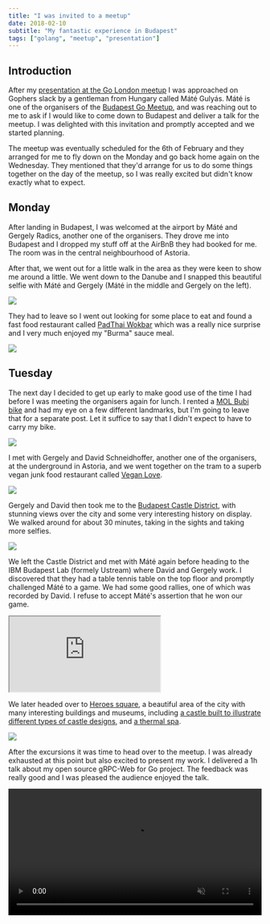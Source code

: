 ```yaml
---
title: "I was invited to a meetup"
date: 2018-02-10
subtitle: "My fantastic experience in Budapest"
tags: ["golang", "meetup", "presentation"]
---
```


## Introduction

After my [presentation at the Go London meetup](/page/presentations) I was
approached on Gophers slack by a gentleman from Hungary called Máté Gulyás.
Máté is one of the organisers of the
[Budapest Go Meetup](https://www.meetup.com/go-budapest/), and was reaching
out to me to ask if I would like to come down to Budapest and deliver a
talk for the meetup. I was delighted with this invitation and promptly
accepted and we started planning.

The meetup was eventually scheduled for the 6th of February and they
arranged for me to fly down on the Monday and go back home again on
the Wednesday. They mentioned that they'd arrange for us to do some things
together on the day of the meetup, so I was really excited but didn't
know exactly what to expect.

## Monday

After landing in Budapest, I was welcomed at the airport by Máté and
Gergely Radics, another one of the organisers. They drove me into Budapest
and I dropped my stuff off at the AirBnB they had booked for me. The room
was in the central neighbourhood of Astoria.

After that, we went out for a little walk in the area as they were keen
to show me around a little. We went down to the Danube and I snapped this
beautiful selfie with Máté and Gergely (Máté in the middle and Gergely
on the left).

<a href='https://photos.google.com/share/AF1QipOhwgiwOPsGIkPzKRy4TuDWj4f-KxUmRlm9mQxJHpwUnzEIAW-J-R_2v5q-M_4VRg?key=RDE5V0YxZlVDRGRyX1ZpTWRBajRmMFJCRFFJRkt3'><img src='https://lh3.googleusercontent.com/2-b2NQcacZdkaq91YX4c8BmlcPZNbpKheWz3Yjn_oV4ZaNMj2nqSTVniz3nn5RWku0Bp3tWka7o9VwJKlVpuVW8fnDi0578i7lmbkbSa0S26b6lRypqHyjZHKRS7tl8RMRotUrbAcO0' /></a>

They had to leave so I went out looking for some place to eat and found
a fast food restaurant called [PadThai Wokbar](http://padthaiwokbar.com/en/)
which was a really nice surprise and I very much enjoyed my "Burma" sauce
meal.

<a href='https://photos.google.com/share/AF1QipPzaY5gZkLVOjEjRlCuQES8tXFI2-2tkEXrk8Dh_5gLZ6uSRAnX2of7cB2bSOI26g?key=elVoR3BraEZVcFF5VVBhR3hTOTJpMTdSN05XNHlR'><img src='https://lh3.googleusercontent.com/7o_YACiSojW1amHGchn8x52VmQeJmFnWByFHT6EbEdzKul5FXZySlRn7j96Y3JiSM88eEq-ji16qC5RMYBkcbg2YquF5i6jfUczErva2THrVjwx7lD9nvYc7IjzPkdAAu2VV_kdqpDk' /></a>

## Tuesday

The next day I decided to get up early to make good use of the time I had
before I was meeting the organisers again for lunch. I rented a
[MOL Bubi bike](https://molbubi.bkk.hu/) and had my eye on a few different
landmarks, but I'm going to leave that for a separate post. Let it suffice
to say that I didn't expect to have to carry my bike.

<a href='https://photos.google.com/share/AF1QipM4CmKc3qSGLImr3iKkc9nviSylkMQjiGMkGp1Y5iPFC12Yofs6aTu9zW_HBbdYFg?key=d1QwVE5JcnVYNDUyUkswaC1Wbms1R0cwbEtQYU53'><img src='https://lh3.googleusercontent.com/6Q7Jo19rOOEGilwLl6EAknZOdvKEpB3cKRj7V67gmJAVx05L38l8e1Ybyx8GAhko2i31xcioWvAk1Yf0cfOghPL2ooGfke5hfq3LTeKZIjlv70RHKoRKTA4ZWTBwe9ELZQG9jC40ulE' /></a>


I met with Gergely and David Schneidhoffer, another one of the organisers,
at the underground in Astoria, and we went together on the tram to a superb
vegan junk food restaurant called [Vegan Love](http://www.veganlove.hu/).

<a href='https://photos.google.com/share/AF1QipNqrM4Ib2MRs3m4PxIRNQFoJd48GSaTwT3fBfgxdxSGPdN6HhEflRlHHufVMxmsNA?key=MHA5NmxNMEVYcTFaQmhlMkY2RnNGYUxGb1hyXzl3'><img src='https://lh3.googleusercontent.com/ColfRR34sBkQsVY7M3LToR9wSBqwe9LyjrjHFvNxrc1KiSmuiu_SVnm1ETiKqDfyIIhU4oarFnZLDg-3MRl3nqAFF4VCCbUPMWCLYjGUkpTLYJTPwbrc7HaHufJo02ZjrjppqO8sJeo' /></a>

Gergely and David then took me to the
[Budapest Castle District](https://www.budapestbylocals.com/budapest-castle-district.html),
with stunning views over the city and some very interesting history on
display. We walked around for about 30 minutes, taking in the sights and
taking more selfies.

<a href='https://photos.google.com/share/AF1QipMkCROk2QEeNQA0a4aJqGUfjbWu_N4xf_lnjkS7ixUAOMS30o5C3T9HQE7sStKQvw?key=RlJ2NldhbnczRkV4dkFSaUx4dldOb0VReHJaSXJR'><img src='https://lh3.googleusercontent.com/hwtQaQDyPOsH5UWPLujPpY9xeoLHPYY3hJoq8OiMG50klP1c2Sa26BKxSj827jQdzhgvbjU38ZlNKaCJlm71vcLYfL4vf_lVkc49zKSYgX_iy0YJtWSIAUwmkgK8RP0cBUmt9Uf-5F4' /></a>

We left the Castle District and met with Máté again before heading to
the IBM Budapest Lab (formely Ustream) where David and Gergely work.
I discovered that they had a table tennis table on the top floor
and promptly challenged Máté to a game. We had some good rallies,
one of which was recorded by David. I refuse to accept Máté's assertion
that he won our game.

<div class="wrap">
    <iframe src="https://drive.google.com/file/d/1uIITy9fm8aPkPfVThP_m-mp0qjm3nf1zxw/preview"></iframe>
</div>

We later headed over to
[Heroes square](https://en.wikipedia.org/wiki/H%C5%91s%C3%B6k_tere), a beautiful
area of the city with many interesting buildings and museums, including
[a castle built to illustrate different types of castle designs](https://en.wikipedia.org/wiki/Vajdahunyad_Castle), and
[a thermal spa](http://szechenyispabaths.com/).

<a href='https://photos.google.com/share/AF1QipMFTcnMywWesNZuZm0vHthzm734lSO2jbhxZM1U5S1QzteAIkL3ZI30df-1Jjc0vg?key=N25vOGJLMC16SFBMbnVpMWQ4SGNFX056eWZWal93'><img src='https://lh3.googleusercontent.com/K0LjBO5C8ZrJ7hPyM-5-Do5txlQ6tvUH7u4SlJW0VFQwLrKT3fpo1HiWquXyRA-a2JfoELdvdTV6c-0PWlFza69AQNmLI8OL1x-wqwAgvFW2DxqWGjo_UWmT09F4ov0rwGVN3LDqifM' /></a>

After the excursions it was time to head over to the meetup. I was already
exhausted at this point but also excited to present my work. I delivered
a 1h talk about my open source gRPC-Web for Go project. The feedback
was really good and I was pleased the audience enjoyed the talk.

<video src="/img/meetup.mp4" width="100%" preload="metadata" controls muted/>

We then headed down to a nearby pub for some drinks and chatting, and of course
to watch the
[SpaceX Falcon Heavy Launch](https://www.youtube.com/watch?v=wbSwFU6tY1c).
A good time was had by all and I headed back to the apartment, intoxicated with
more than just the happy experiences of the day and the people I met.

<a href='https://photos.google.com/share/AF1QipOxY7qU6AggbvRzpPoWvawIYXAbbQXw3LyoZliXWAImDiCtpa4AtSMNTOVW-Att2Q?key=aUdwTEhXZlZvYkFGWENBQlp3eXVrdHVIbnR5QVJn'><img src='https://lh3.googleusercontent.com/H4JOwbKNdrE7rNJWHX8SsE3Wehpkh6r10DP9HuaZSQk6bv3uazVipOVrMCKyyFiBxS3MnR8-qIMr0RsGRpLN6kEntyWOI76SjqqhQjps_E66tHDtYFT8fSH0ldQPP_QUXADpOxDQA-E' /></a>

## Wednesday

The next day I headed back to the Castle District to visit the much recommended
[Hospital in the Rock](https://www.sziklakorhaz.eu/en). I enjoyed the visit,
but unfortunately no photos were allowed inside so I only have my own memories
of the tour. There was a special exhibition about nuclear weapons at the end
which I particularly enjoyed, and it included one of the
[paper cranes](https://www.japantimes.co.jp/news/2016/06/09/national/hiroshima-peace-museum-puts-obamas-paper-cranes-display/)
given by former US President Barack Obama to the Hiroshima Peace Memorial
Museum during his visit in May 2016. On the way out of the museum it started
snowing like _crazy_, which was a cool and slightly surreal experience as I've
grown accustomed to the mild British climate where snow is very rare.

<a href='https://photos.google.com/share/AF1QipPR9OKd8M7SGp8lXK4bL5wzybS5EHYesi1sqABmVT8krQWPz4x_EDzP-yIdfErUdg?key=MHhwd09HaTUzaHFLbGNDMGo3RGV5SzFfNGJaYkFR'><img src='https://lh3.googleusercontent.com/XsJWTRNxWgLjc77COLjgFvQZZhu7cR-hThSNSdxS272JMWVm2dum__cRheU2qMWCNSosG2Xga8-a2OMorQ3Z8SMPFGQ2PfPbyTD7LUpD4jIzs-0h01s8Yx-rFpd3jAmm9pc_lV0j2Lg' /></a>

I later met up with David at [Vegan Love](http://www.veganlove.hu/) again
since I loved it so much the first time. I wasn't disappointed the second
time either, and it's become one of my all time favourite restaurants.
Definitely in itself a great reason to go back to Budapest.

We had some time to kill before I needed to go to the airport so David
drove me up into the hills of Buda to show me a nice view of the city.
Unfortunately, when we got there, we discovered that the visibility was,
at best, limited.

<a href='https://photos.google.com/share/AF1QipND6FzctSMWDrfI656GjjPY_w3J1xISsauOFsivCCbVlYYSWulzFJLvPf7PCoaBFg?key=cDA1Tjg0LXNzZnViTENZZnhDNTROMFVESmh6ekFB'><img src='https://lh3.googleusercontent.com/qVMvvZjFgFj3tyojCGLpmwd1dbbi7nE7Ilux14ljs7iJGxl58V-Unuz_7sAMuF4MC9XFhxnK7X9K0g7ZsYeZ7pA5Qlr6KUtk3KUbB4gn9_w4NYaRBwlQ3oBat1FQ3X7uXNHSsaJA_fg' /></a>

We did however run into a man who was taking advantage of the sudden snow
by taking out his snowboard and _kite_ for some snowboard-kiting (?). We
helped him get off the ground and took some pictures and it looked really
fun but also very difficult and complicated.

<a href='https://photos.google.com/share/AF1QipPOBJt-Z4JCs5i3CtNc7CBCoCG21La20Rzd4liQK18anTeR6-dwmX8gSxPOhs_O5g?key=QkZySjhqUjcxc3gxanBaSVZ2dDN4XzFxcHdsLTl3'><img src='https://lh3.googleusercontent.com/XxKheI1fOOFo1qdRjroR5hl50uGEkAx0e31tQuOBJ5lArppT3IcIpH3ys1wUcTo6-wApLvQ5CLBlqR6fGGAKW9QulkFCsPe6m4tTAt5inOPJyBM8yCohh-YYGMPIKshwmLGmC6MI6RM' /></a>

After that, we went to the airport and I had to say goodbye to David and
Hungary, but what an amazing couple of days it was! I'm incredibly
grateful to Máté, Gergely, David and Márk Sági-Kazár, the fourth
organiser who was unfortunately ill during my visit, for my invitation
and for their lovely reception. I had a great time and I look forward
both to visiting Budapest again and to meet my new friends again,
whichever comes first.
